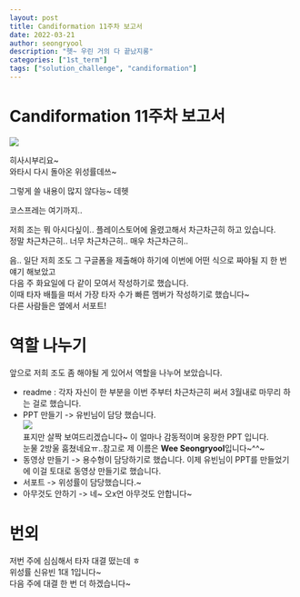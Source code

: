 ```yaml
---
layout: post
title: Candiformation 11주차 보고서
date: 2022-03-21
author: seongryool
description: "헷~ 우린 거의 다 끝났지롱"
categories: ["1st_term"]
tags: ["solution_challenge", "candiformation"]
---
```


# Candiformation 11주차 보고서

![](https://images.velog.io/images/ryool/post/34542d19-dd60-4e54-a0bb-5498ae5b8ac3/image.png)

히사시부리요~  
와타시 다시 돌아온 위성률데쓰~

그렇게 쓸 내용이 많지 않다능~ 데헷

코스프레는 여기까지..

저희 조는 뭐 아시다싶이.. 플레이스토어에 올렸고해서 차근차근히 하고 있습니다.  
정말 차근차근히.. 너무 차근차근히.. 매우 차근차근히..

음.. 일단 저희 조도 그 구글폼을 제출해야 하기에 이번에 어떤 식으로 짜야될 지 한 번 얘기 해보았고  
다음 주 화요일에 다 같이 모여서 작성하기로 했습니다.  
이때 타자 배틀을 떠서 가장 타자 수가 빠른 멤버가 작성하기로 했습니다~  
다른 사람들은 옆에서 서포트!

# 역할 나누기

앞으로 저희 조도 좀 해야될 게 있어서 역할을 나누어 보았습니다.

- readme : 각자 자신이 한 부분을 이번 주부터 차근차근히 써서 3월내로 마무리 하는 걸로 했습니다.
- PPT 만들기 -> 유빈님이 담당 했습니다.  
  ![](https://images.velog.io/images/ryool/post/d99f3741-51b2-4f7a-bfb1-a3d6951d003d/image.png)  
  표지만 살짝 보여드리겠습니다~ 이 얼마나 감동적이며 웅장한 PPT 입니다.  
  눈물 2방울 훔쳤네요ㅠ..참고로 제 이름은 **Wee Seongryool**입니다~^^~
- 동영상 만들기 -> 용수형이 담당하기로 했습니다. 이제 유빈님이 PPT를 만들었기에 이걸 토대로 동영상 만들기로 했습니다.
- 서포트 -> 위성률이 담당했습니다.~
- 아무것도 안하기 -> 네~ 오x언 아무것도 안합니다~

# 번외

저번 주에 심심해서 타자 대결 떴는데 ㅎ  
위성률 신유빈 1대 1입니다~  
다음 주에 대결 한 번 더 하겠습니다~
